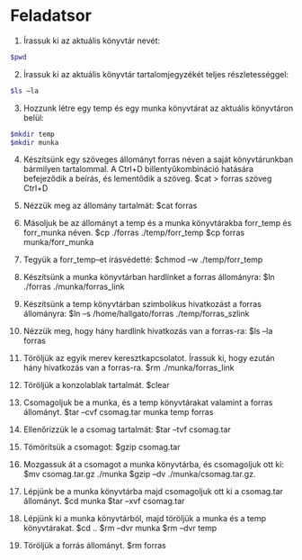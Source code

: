 # Feladatsor

1. Írassuk ki az aktuális könyvtár nevét:
```bash
$pwd
```
2. Írassuk ki az aktuális könyvtár tartalomjegyzékét teljes részletességgel:
```bash
$ls –la
```
3. Hozzunk létre egy temp és egy munka könyvtárat az aktuális könyvtáron belül:
```bash
$mkdir temp
$mkdir munka
```
4. Készítsünk egy szöveges állományt forras néven a saját könyvtárunkban bármilyen
tartalommal. A Ctrl+D billentyűkombináció hatására befejeződik a beírás, és lementődik a
szöveg.
$cat > forras
szöveg
Ctrl+D

5. Nézzük meg az állomány tartalmát:
$cat forras

6. Másoljuk be az állományt a temp és a munka könyvtárakba forr_temp és forr_munka
néven.
$cp ./forras ./temp/forr_temp
$cp forras munka/forr_munka

7. Tegyük a forr_temp–et írásvédetté:
$chmod –w ./temp/forr_temp

8. Készítsünk a munka könyvtárban hardlinket a forras állományra:
$ln ./forras ./munka/forras_link

9. Készítsünk a temp könyvtárban szimbolikus hivatkozást a forras állományra:
$ln –s /home/hallgato/forras ./temp/forras_szlink

10. Nézzük meg, hogy hány hardlink hivatkozás van a forras-ra:
$ls –la forras

11. Töröljük az egyik merev keresztkapcsolatot. Írassuk ki, hogy ezután hány hivatkozás van a
forras-ra.
$rm ./munka/forras_link

12. Töröljük a konzolablak tartalmát.
$clear

13. Csomagoljuk be a munka, és a temp könyvtárakat valamint a forras állományt.
$tar –cvf csomag.tar munka temp forras 

14. Ellenőrizzük le a csomag tartalmát:
$tar –tvf csomag.tar

15. Tömörítsük a csomagot:
$gzip csomag.tar

16. Mozgassuk át a csomagot a munka könyvtárba, és csomagoljuk ott ki:
$mv csomag.tar.gz ./munka
$gzip –dv ./munka/csomag.tar.gz.

17. Lépjünk be a munka könyvtárba majd csomagoljuk ott ki a csomag.tar állományt.
$cd munka
$tar –xvf csomag.tar

18. Lépjünk ki a munka könyvtárból, majd töröljük a munka és a temp könyvtárakat.
$cd ..
$rm –dvr munka
$rm –dvr temp

19. Töröljük a forrás állományt.
$rm forras

